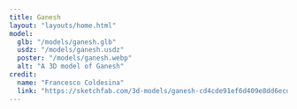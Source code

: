 ```yaml
---
title: Ganesh
layout: "layouts/home.html"
model:
  glb: "/models/ganesh.glb"
  usdz: "/models/ganesh.usdz"
  poster: "/models/ganesh.webp"
  alt: "A 3D model of Ganesh"
credit:
  name: "Francesco Coldesina"
  link: "https://sketchfab.com/3d-models/ganesh-cd4cde91ef6d409e8dd6ecd8a0cab101"
---
```

